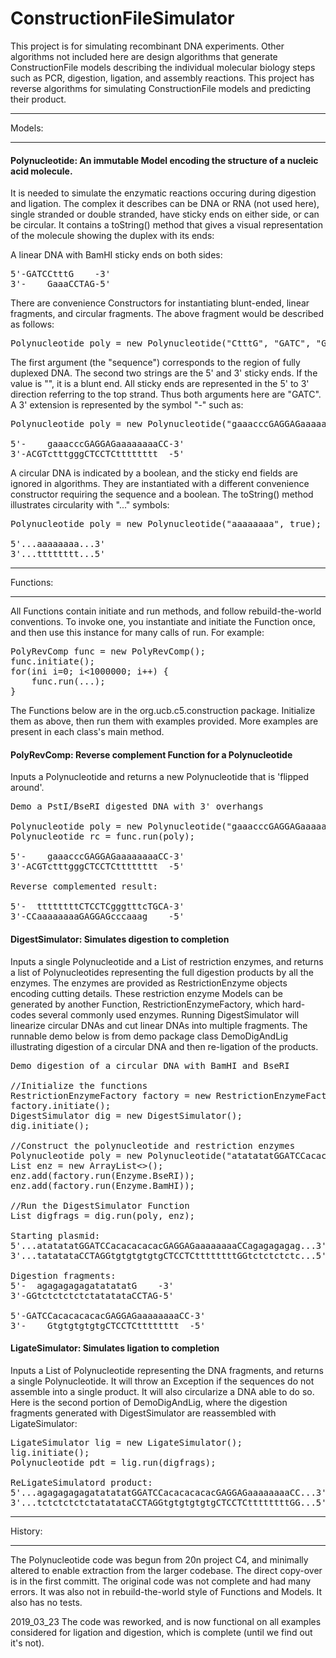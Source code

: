 # ConstructionFileSimulator

This project is for simulating recombinant DNA experiments.  Other algorithms not included here are design algorithms that generate ConstructionFile models describing the individual molecular biology steps such as PCR, digestion, ligation, and assembly reactions. This project has reverse algorithms for simulating ConstructionFile models and predicting their product.

*******
Models:
*******

#### Polynucleotide: An immutable Model encoding the structure of a nucleic acid molecule. 
It is needed to simulate the enzymatic reactions occuring during digestion and ligation. The complex it describes can be DNA or RNA (not used here), single stranded or double stranded, have sticky ends on either side, or can be circular. It contains a toString() method that gives a visual representation of the molecule showing the duplex with its ends:

A linear DNA with BamHI sticky ends on both sides:

<pre>
5'-GATCCtttG    -3'
3'-    GaaaCCTAG-5'
</pre>

There are convenience Constructors for instantiating blunt-ended, linear fragments, and circular fragments.  The above fragment would be described as follows:

<pre>
Polynucleotide poly = new Polynucleotide("CtttG", "GATC", "GATC");
</pre>

The first argument (the "sequence") corresponds to the region of fully duplexed DNA. The second two strings are the 5' and 3' sticky ends.  If the value is "", it is a blunt end.  All sticky ends are represented in the 5' to 3' direction referring to the top strand.  Thus both arguments here are "GATC".  A 3' extension is represented by the symbol "-" such as:

<pre>
Polynucleotide poly = new Polynucleotide("gaaacccGAGGAGaaaaaaaa", "-TGCA", "-CC");

5'-    gaaacccGAGGAGaaaaaaaaCC-3'
3'-ACGTctttgggCTCCTCtttttttt  -5'
</pre>

A circular DNA is indicated by a boolean, and the sticky end fields are ignored in algorithms. They are instantiated with a different convenience constructor requiring the sequence and a boolean. The toString() method illustrates circularity with "..." symbols:

<pre>
Polynucleotide poly = new Polynucleotide("aaaaaaaa", true);

5'...aaaaaaaa...3'
3'...tttttttt...5'
</pre>

*******
Functions:
*******

All Functions contain initiate and run methods, and follow rebuild-the-world conventions. To invoke one, you instantiate and initiate the Function once, and then use this instance for many calls of run. For example:

<pre>
PolyRevComp func = new PolyRevComp();
func.initiate();
for(ini i=0; i<1000000; i++) {
    func.run(...);
}
</pre>

The Functions below are in the org.ucb.c5.construction package.  Initialize them as above, then run them with examples provided.  More examples are present in each class's main method.

#### PolyRevComp: Reverse complement Function for a Polynucleotide
Inputs a Polynucleotide and returns a new Polynucleotide that is 'flipped around'.

<pre>
Demo a PstI/BseRI digested DNA with 3' overhangs

Polynucleotide poly = new Polynucleotide("gaaacccGAGGAGaaaaaaaa", "-TGCA", "-CC");
Polynucleotide rc = func.run(poly);
            
5'-    gaaacccGAGGAGaaaaaaaaCC-3'
3'-ACGTctttgggCTCCTCtttttttt  -5'

Reverse complemented result:

5'-  ttttttttCTCCTCgggtttcTGCA-3'
3'-CCaaaaaaaaGAGGAGcccaaag    -5'
</pre>

#### DigestSimulator:  Simulates digestion to completion
Inputs a single Polynucleotide and a List of restriction enzymes, and returns a list of Polynucleotides representing the full digestion products by all the enzymes.  The enzymes are provided as RestrictionEnzyme objects encoding cutting details.  These restriction enzyme Models can be generated by another Function, RestrictionEnzymeFactory, which hard-codes several commonly used enzymes. Running DigestSimulator will linearize circular DNAs and cut linear DNAs into multiple fragments. The runnable demo below is from demo package class DemoDigAndLig illustrating digestion of a circular DNA and then re-ligation of the products.

<pre>
Demo digestion of a circular DNA with BamHI and BseRI

//Initialize the functions
RestrictionEnzymeFactory factory = new RestrictionEnzymeFactory();
factory.initiate();
DigestSimulator dig = new DigestSimulator();
dig.initiate();

//Construct the polynucleotide and restriction enzymes
Polynucleotide poly = new Polynucleotide("atatatatGGATCCacacacacacGAGGAGaaaaaaaaCCagagagagag", true);
List enz = new ArrayList<>();
enz.add(factory.run(Enzyme.BseRI));
enz.add(factory.run(Enzyme.BamHI));
    
//Run the DigestSimulator Function
List<Polynucleotide> digfrags = dig.run(poly, enz);

Starting plasmid:
5'...atatatatGGATCCacacacacacGAGGAGaaaaaaaaCCagagagagag...3'
3'...tatatataCCTAGGtgtgtgtgtgCTCCTCttttttttGGtctctctctc...5'

Digestion fragments:
5'-  agagagagagatatatatG    -3'
3'-GGtctctctctctatatataCCTAG-5'

5'-GATCCacacacacacGAGGAGaaaaaaaaCC-3'
3'-    GtgtgtgtgtgCTCCTCtttttttt  -5'
</pre>

#### LigateSimulator:  Simulates ligation to completion
Inputs a List of Polynucleotide representing the DNA fragments, and returns a single Polynucleotide.  It will throw an Exception if the sequences do not assemble into a single product.  It will also circularize a DNA able to do so.  Here is the second portion of DemoDigAndLig, where the digestion fragments generated with DigestSimulator are reassembled with LigateSimulator:

<pre>
LigateSimulator lig = new LigateSimulator();
lig.initiate();
Polynucleotide pdt = lig.run(digfrags);

ReLigateSimulatord product:
5'...agagagagagatatatatGGATCCacacacacacGAGGAGaaaaaaaaCC...3'
3'...tctctctctctatatataCCTAGGtgtgtgtgtgCTCCTCttttttttGG...5'
</pre>

*******
History:
*******

The Polynucleotide code was begun from 20n project C4, and minimally altered to enable extraction from the larger codebase.  The direct copy-over is in the first committ.  The original code was not complete and had many errors.  It was also not in rebuild-the-world style of Functions and Models.
It also has no tests.

2019_03_23
The code was reworked, and is now functional on all examples considered for ligation and digestion, which is complete (until we find out it's not).
